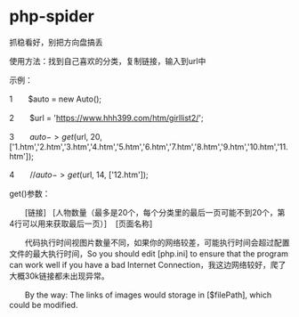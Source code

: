 # php-spider
抓稳看好，别把方向盘搞丢

使用方法：找到自己喜欢的分类，复制链接，输入到url中

示例：

1　　$auto = new Auto();

2　　$url = 'https://www.hhh399.com/htm/girllist2/';

3　　$auto->get($url, 20, ['1.htm','2.htm','3.htm','4.htm','5.htm','6.htm','7.htm','8.htm','9.htm','10.htm','11.htm']);

4　　//$auto->get($url, 14, ['12.htm']);

get()参数：

　　[链接]   [人物数量（最多是20个，每个分类里的最后一页可能不到20个，第4行可以用来获取最后一页）]    [页面名称]


　　代码执行时间视图片数量不同，如果你的网络较差，可能执行时间会超过配置文件的最大执行时间，So you should edit [php.ini] to ensure that the program can work well if you have a bad Internet Connection，我这边网络较好，爬了大概30k链接都未出现异常。

　　By the way: The links of images would storage in [$filePath], which could be modified.
